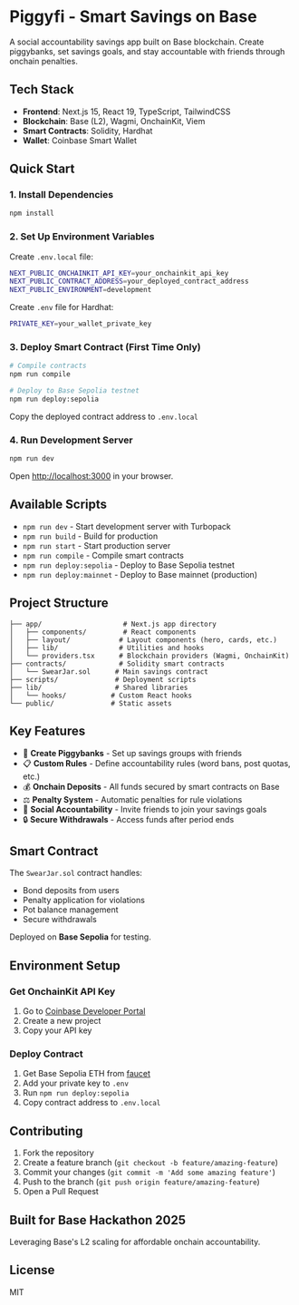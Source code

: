 # Piggyfi - Smart Savings on Base

A social accountability savings app built on Base blockchain. Create piggybanks, set savings goals, and stay accountable with friends through onchain penalties.

## Tech Stack

- **Frontend**: Next.js 15, React 19, TypeScript, TailwindCSS
- **Blockchain**: Base (L2), Wagmi, OnchainKit, Viem
- **Smart Contracts**: Solidity, Hardhat
- **Wallet**: Coinbase Smart Wallet

## Quick Start

### 1. Install Dependencies

```bash
npm install
```

### 2. Set Up Environment Variables

Create `.env.local` file:

```bash
NEXT_PUBLIC_ONCHAINKIT_API_KEY=your_onchainkit_api_key
NEXT_PUBLIC_CONTRACT_ADDRESS=your_deployed_contract_address
NEXT_PUBLIC_ENVIRONMENT=development
```

Create `.env` file for Hardhat:

```bash
PRIVATE_KEY=your_wallet_private_key
```

### 3. Deploy Smart Contract (First Time Only)

```bash
# Compile contracts
npm run compile

# Deploy to Base Sepolia testnet
npm run deploy:sepolia
```

Copy the deployed contract address to `.env.local`

### 4. Run Development Server

```bash
npm run dev
```

Open [http://localhost:3000](http://localhost:3000) in your browser.

## Available Scripts

- `npm run dev` - Start development server with Turbopack
- `npm run build` - Build for production
- `npm run start` - Start production server
- `npm run compile` - Compile smart contracts
- `npm run deploy:sepolia` - Deploy to Base Sepolia testnet
- `npm run deploy:mainnet` - Deploy to Base mainnet (production)

## Project Structure

```
├── app/                    # Next.js app directory
│   ├── components/         # React components
│   ├── layout/            # Layout components (hero, cards, etc.)
│   ├── lib/               # Utilities and hooks
│   └── providers.tsx      # Blockchain providers (Wagmi, OnchainKit)
├── contracts/             # Solidity smart contracts
│   └── SwearJar.sol      # Main savings contract
├── scripts/              # Deployment scripts
├── lib/                  # Shared libraries
│   └── hooks/           # Custom React hooks
└── public/              # Static assets

```

## Key Features

- 🏦 **Create Piggybanks** - Set up savings groups with friends
- 📋 **Custom Rules** - Define accountability rules (word bans, post quotas, etc.)
- 💰 **Onchain Deposits** - All funds secured by smart contracts on Base
- ⚖️ **Penalty System** - Automatic penalties for rule violations
- 👥 **Social Accountability** - Invite friends to join your savings goals
- 🔒 **Secure Withdrawals** - Access funds after period ends

## Smart Contract

The `SwearJar.sol` contract handles:
- Bond deposits from users
- Penalty application for violations
- Pot balance management
- Secure withdrawals

Deployed on **Base Sepolia** for testing.

## Environment Setup

### Get OnchainKit API Key

1. Go to [Coinbase Developer Portal](https://portal.cdp.coinbase.com/)
2. Create a new project
3. Copy your API key

### Deploy Contract

1. Get Base Sepolia ETH from [faucet](https://www.coinbase.com/faucets/base-ethereum-goerli-faucet)
2. Add your private key to `.env`
3. Run `npm run deploy:sepolia`
4. Copy contract address to `.env.local`

## Contributing

1. Fork the repository
2. Create a feature branch (`git checkout -b feature/amazing-feature`)
3. Commit your changes (`git commit -m 'Add some amazing feature'`)
4. Push to the branch (`git push origin feature/amazing-feature`)
5. Open a Pull Request

## Built for Base Hackathon 2025

Leveraging Base's L2 scaling for affordable onchain accountability.

## License

MIT
